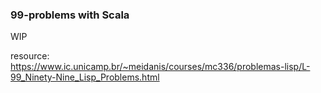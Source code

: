 ### 99-problems with Scala
  
WIP  
  
resource:  
https://www.ic.unicamp.br/~meidanis/courses/mc336/problemas-lisp/L-99_Ninety-Nine_Lisp_Problems.html
